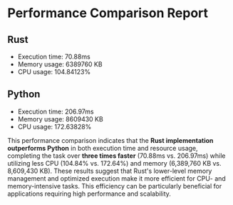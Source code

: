 # Performance Comparison Report

## Rust
- Execution time: 70.88ms
- Memory usage: 6389760 KB
- CPU usage: 104.84123%

## Python
- Execution time: 206.97ms
- Memory usage: 8609430 KB
- CPU usage: 172.63828%


This performance comparison indicates that the **Rust implementation outperforms Python** in both execution time and resource usage, completing the task over **three times faster** (70.88ms vs. 206.97ms) while utilizing less CPU (104.84% vs. 172.64%) and memory (6,389,760 KB vs. 8,609,430 KB). These results suggest that Rust's lower-level memory management and optimized execution make it more efficient for CPU- and memory-intensive tasks. This efficiency can be particularly beneficial for applications requiring high performance and scalability.